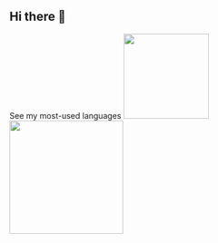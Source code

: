 ## Hi there 👋

<!--
**ShiwaniCC/ShiwaniCC** is a ✨ _special_ ✨ repository because its `README.md` (this file) appears on your GitHub profile.

Here are some ideas to get you started:

- 🔭 I’m currently working on ...
- 🌱 I’m currently learning ...
- 👯 I’m looking to collaborate on ...
- 🤔 I’m looking for help with ...
- 💬 Ask me about ...
- 📫 How to reach me: ...
- 😄 Pronouns: ...
- ⚡ Fun fact: ...
-->

See my most-used languages
<img src="https://github-readme-stats.vercel.app/api?username=ShiwaniCC&theme=dark&show_icons=true&hide_border=true&include_all_commits=true" height="150em"/>
<img src="https://github-readme-stats.vercel.app/api/top-langs/?username=ShiwaniCC&size_weight=1&count_weight=0&theme=dark&layout=compact&langs_count=10&hide_border=true" height="200em"/>
